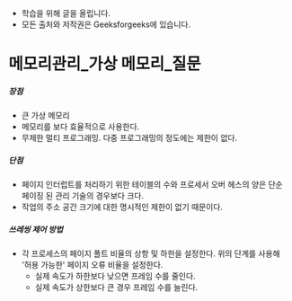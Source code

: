 - 학습을 위해 글을 올립니다.
- 모든 출처와 저작권은 Geeksforgeeks에 있습니다.

[^출처]: https://www.geeksforgeeks.org/



# 메모리관리_가상 메모리\_질문

##### 장점

- 큰 가상 메모리
- 메모리를 보다 효율적으로 사용한다.
- 무제한 멀티 프로그래밍. 다중 프로그래밍의 정도에는 제한이 없다.



##### 단점

- 페이지 인터럽트를 처리하기 위한 테이블의 수와 프로세서 오버 헤스의 양은 단순 페이징 된 관리 기술의 경우보다 크다.
- 작업의 주소 공간 크기에 대한 명시적인 제한이 없기 때문이다.



##### 쓰레씽 제어 방법

- 각 프로세스의 페이지 폴트 비율의 상항 및 하한을 설정한다. 위의 단계를 사용해 '허용 가능한' 페이지 오류 비율을 설정한다.
  - 실제 속도가 하한보다 낮으면 프레임 수를 줄인다.
  - 실제 속도가 상한보다 큰 경우 프레임 수를 늘린다.


